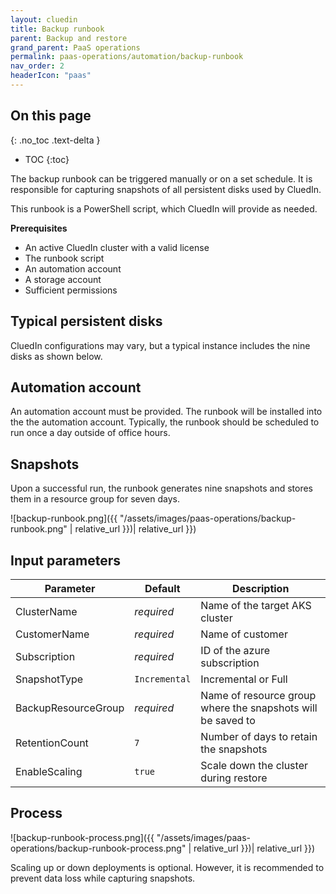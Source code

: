 ```yaml
---
layout: cluedin
title: Backup runbook
parent: Backup and restore
grand_parent: PaaS operations
permalink: paas-operations/automation/backup-runbook
nav_order: 2
headerIcon: "paas"
---
```

## On this page
{: .no_toc .text-delta }
- TOC
{:toc}

The backup runbook can be triggered manually or on a set schedule. It is responsible for capturing snapshots of all persistent disks used by CluedIn.

This runbook is a PowerShell script, which CluedIn will provide as needed.

**Prerequisites**

- An active CluedIn cluster with a valid license
- The runbook script
- An automation account
- A storage account
- Sufficient permissions

## Typical persistent disks

CluedIn configurations may vary, but a typical instance includes the nine disks as shown below.

## Automation account

An automation account must be provided. The runbook will be installed into the the automation account. Typically, the runbook should be scheduled to run once a day outside of office hours.

## Snapshots

Upon a successful run, the runbook generates nine snapshots and stores them in a resource group for seven days.

![backup-runbook.png]({{ "/assets/images/paas-operations/backup-runbook.png" | relative_url }})| relative_url }})

## Input parameters

| Parameter | Default | Description |
|--|--|--|
| ClusterName | _required_ | Name of the target AKS cluster |
| CustomerName | _required_ | Name of customer |
| Subscription | _required_ | ID of the azure subscription |
| SnapshotType | `Incremental` | Incremental or Full |
| BackupResourceGroup | _required_ | Name of resource group where the snapshots will be saved to |
| RetentionCount | `7` | Number of days to retain the snapshots |
| EnableScaling | `true` | Scale down the cluster during restore |

## Process

![backup-runbook-process.png]({{ "/assets/images/paas-operations/backup-runbook-process.png" | relative_url }})| relative_url }})

Scaling up or down deployments is optional. However, it is recommended to prevent data loss while capturing snapshots.